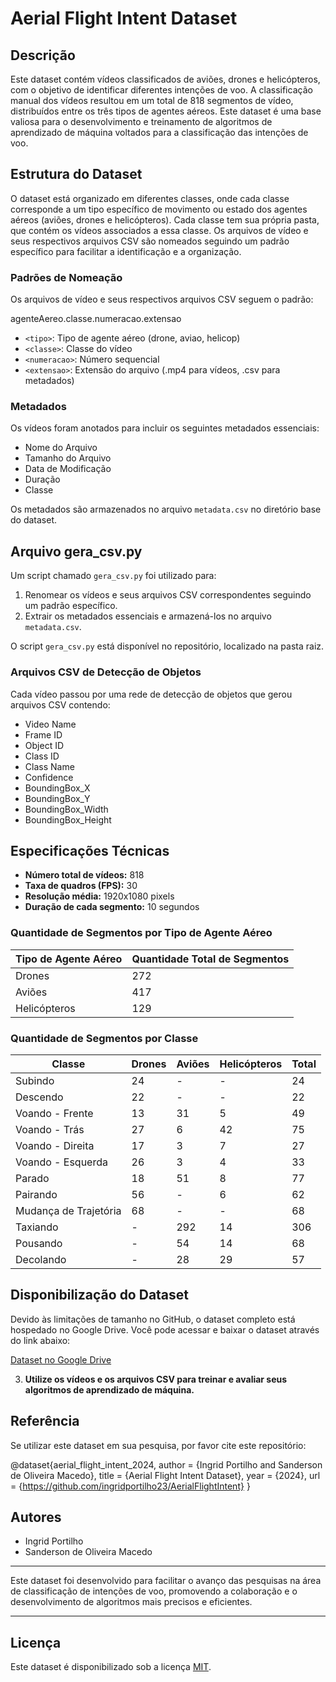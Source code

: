 # Aerial Flight Intent Dataset

## Descrição

Este dataset contém vídeos classificados de aviões, drones e helicópteros, com o objetivo de identificar diferentes intenções de voo. A classificação manual dos vídeos resultou em um total de 818 segmentos de vídeo, distribuídos entre os três tipos de agentes aéreos. Este dataset é uma base valiosa para o desenvolvimento e treinamento de algoritmos de aprendizado de máquina voltados para a classificação das intenções de voo.

## Estrutura do Dataset

O dataset está organizado em diferentes classes, onde cada classe corresponde a um tipo específico de movimento ou estado dos agentes aéreos (aviões, drones e helicópteros). Cada classe tem sua própria pasta, que contém os vídeos associados a essa classe. Os arquivos de vídeo e seus respectivos arquivos CSV são nomeados seguindo um padrão específico para facilitar a identificação e a organização.

### Padrões de Nomeação

Os arquivos de vídeo e seus respectivos arquivos CSV seguem o padrão:

agenteAereo.classe.numeracao.extensao


- `<tipo>`: Tipo de agente aéreo (drone, aviao, helicop)
- `<classe>`: Classe do vídeo
- `<numeracao>`: Número sequencial
- `<extensao>`: Extensão do arquivo (.mp4 para vídeos, .csv para metadados)

### Metadados

Os vídeos foram anotados para incluir os seguintes metadados essenciais:

- Nome do Arquivo
- Tamanho do Arquivo
- Data de Modificação
- Duração
- Classe

Os metadados são armazenados no arquivo `metadata.csv` no diretório base do dataset.

## Arquivo gera_csv.py

Um script chamado `gera_csv.py` foi utilizado para:

1. Renomear os vídeos e seus arquivos CSV correspondentes seguindo um padrão específico.
2. Extrair os metadados essenciais e armazená-los no arquivo `metadata.csv`.
   
O script `gera_csv.py` está disponível no repositório, localizado na pasta raiz.


### Arquivos CSV de Detecção de Objetos

Cada vídeo passou por uma rede de detecção de objetos que gerou arquivos CSV contendo:

- Video Name
- Frame ID
- Object ID
- Class ID
- Class Name
- Confidence
- BoundingBox_X
- BoundingBox_Y
- BoundingBox_Width
- BoundingBox_Height

## Especificações Técnicas

- **Número total de vídeos:** 818
- **Taxa de quadros (FPS):** 30
- **Resolução média:** 1920x1080 pixels
- **Duração de cada segmento:** 10 segundos

### Quantidade de Segmentos por Tipo de Agente Aéreo

| Tipo de Agente Aéreo | Quantidade Total de Segmentos |
|----------------------|-------------------------------|
| Drones               | 272                           |
| Aviões               | 417                           |
| Helicópteros         | 129                           |

### Quantidade de Segmentos por Classe

| Classe             | Drones | Aviões | Helicópteros | Total |
|--------------------|--------|--------|--------------|-------|
| Subindo            | 24     | -      | -            | 24    |
| Descendo           | 22     | -      | -            | 22    |
| Voando - Frente    | 13     | 31     | 5            | 49    |
| Voando - Trás      | 27     | 6      | 42           | 75    |
| Voando - Direita   | 17     | 3      | 7            | 27    |
| Voando - Esquerda  | 26     | 3      | 4            | 33    |
| Parado             | 18     | 51     | 8            | 77    |
| Pairando           | 56     | -      | 6            | 62    |
| Mudança de Trajetória | 68  | -      | -            | 68    |
| Taxiando           | -      | 292    | 14           | 306   |
| Pousando           | -      | 54     | 14           | 68    |
| Decolando          | -      | 28     | 29           | 57    |

## Disponibilização do Dataset

Devido às limitações de tamanho no GitHub, o dataset completo está hospedado no Google Drive. Você pode acessar e baixar o dataset através do link abaixo:

[Dataset no Google Drive](https://drive.google.com/drive/folders/1GaRwxxbPL4ONjsm4-nR4mevs-GzTxVwB?usp=sharing)


3. **Utilize os vídeos e os arquivos CSV para treinar e avaliar seus algoritmos de aprendizado de máquina.**

## Referência

Se utilizar este dataset em sua pesquisa, por favor cite este repositório:

@dataset{aerial_flight_intent_2024,
author = {Ingrid Portilho and Sanderson de Oliveira Macedo},
title = {Aerial Flight Intent Dataset},
year = {2024},
url = {https://github.com/ingridportilho23/AerialFlightIntent}
}

## Autores

- Ingrid Portilho
- Sanderson de Oliveira Macedo

---

Este dataset foi desenvolvido para facilitar o avanço das pesquisas na área de classificação de intenções de voo, promovendo a colaboração e o desenvolvimento de algoritmos mais precisos e eficientes.

---

## Licença

Este dataset é disponibilizado sob a licença [MIT](LICENSE).




